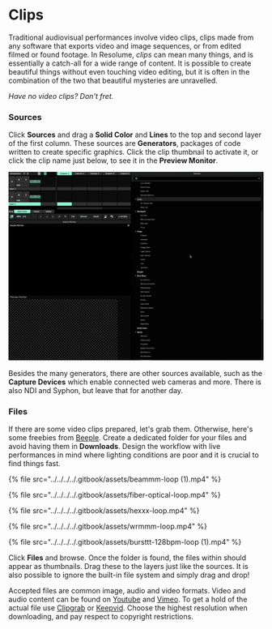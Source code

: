 # Clips

Traditional audiovisual performances involve video clips, clips made from any software that exports video and image sequences, or from edited filmed or found footage. In Resolume, _clips_ can mean many things, and is essentially a catch-all for a wide range of content. It is possible to create beautiful things without even touching video editing, but it is often in the combination of the two that beautiful mysteries are unravelled.

_Have no video clips? Don't fret._ 

### Sources

Click **Sources** and drag a **Solid Color** and **Lines** to the top and second layer of the first column. These sources are **Generators**, packages of code written to create specific graphics. Click the clip thumbnail to activate it, or click the clip name just below, to see it in the **Preview Monitor**.

![](../../../../.gitbook/assets/resolume-sources%20%281%29.gif)

Besides the many generators, there are other sources available, such as the **Capture Devices** which enable connected web cameras and more. There is also NDI and Syphon, but leave that for another day.

### Files

If there are some video clips prepared, let's grab them. Otherwise, here's some freebies from [Beeple](https://www.beeple-crap.com/vjloops). Create a dedicated folder for your files and avoid having them in **Downloads**. Design the workflow with live performances in mind where lighting conditions are poor and it is crucial to find things fast.

{% file src="../../../../.gitbook/assets/beammm-loop \(1\).mp4" %}

{% file src="../../../../.gitbook/assets/fiber-optical-loop.mp4" %}

{% file src="../../../../.gitbook/assets/hexxx-loop.mp4" %}

{% file src="../../../../.gitbook/assets/wrmmm-loop.mp4" %}

{% file src="../../../../.gitbook/assets/bursttt-128bpm-loop \(1\).mp4" %}

Click **Files** and browse. Once the folder is found, the files within should appear as thumbnails. Drag these to the layers just like the sources. It is also possible to ignore the built-in file system and simply drag and drop!

Accepted files are common image, audio and video formats. Video and audio content can be found on [Youtube](https://www.youtube.com/) and [Vimeo](https://vimeo.com/). To get a hold of the actual file use [Clipgrab](https://clipgrab.org/) or [Keepvid](http://keepvid.com/). Choose the highest resolution when downloading, and pay respect to copyright restrictions.

